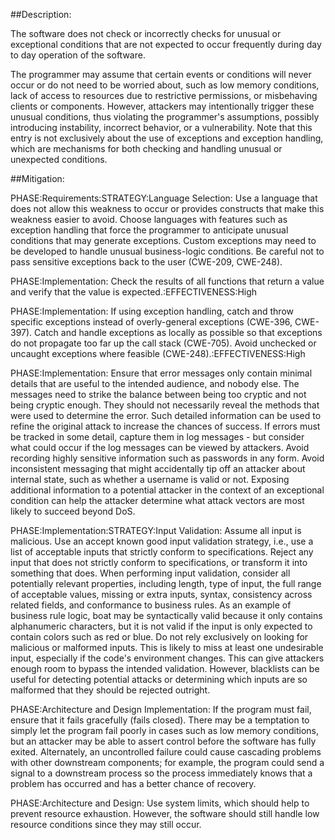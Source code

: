 ##Description:

The software does not check or incorrectly checks for unusual or exceptional conditions that are not expected to occur frequently during day to day operation of the software.

The programmer may assume that certain events or conditions will never occur or do not need to be worried about, such as low memory conditions, lack of access to resources due to restrictive permissions, or misbehaving clients or components. However, attackers may intentionally trigger these unusual conditions, thus violating the programmer's assumptions, possibly introducing instability, incorrect behavior, or a vulnerability. Note that this entry is not exclusively about the use of exceptions and exception handling, which are mechanisms for both checking and handling unusual or unexpected conditions.

##Mitigation:


PHASE:Requirements:STRATEGY:Language Selection:
Use a language that does not allow this weakness to occur or provides constructs that make this weakness easier to avoid. Choose languages with features such as exception handling that force the programmer to anticipate unusual conditions that may generate exceptions. Custom exceptions may need to be developed to handle unusual business-logic conditions. Be careful not to pass sensitive exceptions back to the user (CWE-209, CWE-248).

PHASE:Implementation:
Check the results of all functions that return a value and verify that the value is expected.:EFFECTIVENESS:High

PHASE:Implementation:
If using exception handling, catch and throw specific exceptions instead of overly-general exceptions (CWE-396, CWE-397). Catch and handle exceptions as locally as possible so that exceptions do not propagate too far up the call stack (CWE-705). Avoid unchecked or uncaught exceptions where feasible (CWE-248).:EFFECTIVENESS:High

PHASE:Implementation:
Ensure that error messages only contain minimal details that are useful to the intended audience, and nobody else. The messages need to strike the balance between being too cryptic and not being cryptic enough. They should not necessarily reveal the methods that were used to determine the error. Such detailed information can be used to refine the original attack to increase the chances of success. If errors must be tracked in some detail, capture them in log messages - but consider what could occur if the log messages can be viewed by attackers. Avoid recording highly sensitive information such as passwords in any form. Avoid inconsistent messaging that might accidentally tip off an attacker about internal state, such as whether a username is valid or not. Exposing additional information to a potential attacker in the context of an exceptional condition can help the attacker determine what attack vectors are most likely to succeed beyond DoS.

PHASE:Implementation:STRATEGY:Input Validation:
Assume all input is malicious. Use an accept known good input validation strategy, i.e., use a list of acceptable inputs that strictly conform to specifications. Reject any input that does not strictly conform to specifications, or transform it into something that does. When performing input validation, consider all potentially relevant properties, including length, type of input, the full range of acceptable values, missing or extra inputs, syntax, consistency across related fields, and conformance to business rules. As an example of business rule logic, boat may be syntactically valid because it only contains alphanumeric characters, but it is not valid if the input is only expected to contain colors such as red or blue. Do not rely exclusively on looking for malicious or malformed inputs. This is likely to miss at least one undesirable input, especially if the code's environment changes. This can give attackers enough room to bypass the intended validation. However, blacklists can be useful for detecting potential attacks or determining which inputs are so malformed that they should be rejected outright.

PHASE:Architecture and Design Implementation:
If the program must fail, ensure that it fails gracefully (fails closed). There may be a temptation to simply let the program fail poorly in cases such as low memory conditions, but an attacker may be able to assert control before the software has fully exited. Alternately, an uncontrolled failure could cause cascading problems with other downstream components; for example, the program could send a signal to a downstream process so the process immediately knows that a problem has occurred and has a better chance of recovery.

PHASE:Architecture and Design:
Use system limits, which should help to prevent resource exhaustion. However, the software should still handle low resource conditions since they may still occur.

